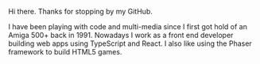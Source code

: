 Hi there. Thanks for stopping by my GitHub.

I have been playing with code and multi-media since I first got hold of an Amiga 500+ back in 1991. Nowadays I work as a front end developer building web apps using TypeScript and React. I also like using the Phaser framework to build HTML5 games.
